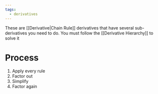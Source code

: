 ```yaml
---
tags:
  - derivatives
---
```

These are [[Derivative|Chain Rule]] derivatives that have several sub-derivatives you need to do.
You must follow the [[Derivative Hierarchy]] to solve it

# Process
1. Apply every rule
2. Factor out
3. Simplify
4. Factor again